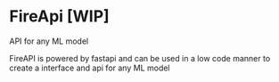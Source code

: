 # FireApi [WIP]

API for any ML model

FireAPI is powered by fastapi and can be used in a low code manner to create a interface and api for any ML model
